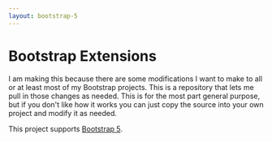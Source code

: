 ```yaml
---
layout: bootstrap-5
---
```


# Bootstrap Extensions

I am making this because there are some modifications I want to make to all or at least most of my Bootstrap projects. This is a repository that lets me pull in those changes as needed. This is for the most part general purpose, but if you don't like how it works you can just copy the source into your own project and modify it as needed.

This project supports [Bootstrap 5](/bootstrap-5).